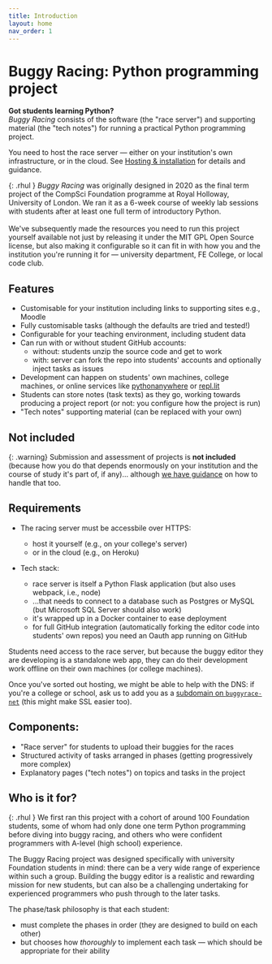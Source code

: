 ```yaml
---
title: Introduction
layout: home
nav_order: 1
---
```


# Buggy Racing: Python programming project


**Got students learning Python?**  
_Buggy Racing_ consists of the software (the "race server") and supporting
material (the "tech notes") for running a practical Python programming
project.

You need to host the race server — either on your institution's own
infrastructure, or in the cloud. See [Hosting & installation](hosting) for
details and guidance.


{: .rhul  }
_Buggy Racing_ was originally designed in 2020 as the final term project of the
CompSci Foundation programme at Royal Holloway, University of London. We ran it
as a 6-week course of weekly lab sessions with students after at least one full
term of introductory Python.  
<br>
We've subsequently made the resources you need to run this project yourself
available not just by releasing it under the MIT GPL Open Source license, but
also making it configurable so it can fit in with how you and the institution
you're running it for — university department, FE College, or local code club.


## Features

* Customisable for your institution including links to
  supporting sites e.g., Moodle
* Fully customisable tasks (although the defaults are tried and
  tested!)
* Configurable for your teaching environment, including student
  data
* Can run with or without student GitHub accounts:
    * without: students unzip the source code and get to work
    * with: server can fork the repo into students' accounts and optionally inject tasks as issues
* Development can happen on students' own machines, college
  machines, or online services like
  [pythonanywhere](https://www.pythonanywhere.com) or
  [repl.lit](https://repl.it)
* Students can store notes (task texts) as they go, working towards producing a project report (or not: you configure how the project is run)
* "Tech notes" supporting material (can be replaced with your own)


## Not included

{: .warning}
Submission and assessment of projects is **not included** (because how you do
that depends enormously on your institution and the course of study it's part
of, if any)... although [we have guidance](teaching) on how to handle that too.


## Requirements

* The racing server must be accessbile over HTTPS:
    * host it yourself (e.g., on your college's server)
    * or in the cloud (e.g., on Heroku)

* Tech stack:
    - race server is itself a Python Flask application (but also
      uses webpack, i.e., node)
    - ...that needs to connect to a database such as
      Postgres or MySQL (but Microsoft SQL Server should also work)
    - it's wrapped up in a Docker container to ease deployment
    - for full GitHub integration (automatically forking the
      editor code into students' own repos) you need an Oauth
      app running on GitHub

Students need access to the race server, but because the buggy editor they are
developing is a standalone web app, they can do their development work offline
on their own machines (or college machines).

Once you've sorted out hosting, we might be able to help with the
DNS: if you're a college or school, ask us to add you as a
[subdomain on `buggyrace-net`](hosting/buggyrace-net)
(this might make SSL easier too).


## Components:

* "Race server" for students to upload their buggies
  for the races
* Structured activity of tasks arranged in phases (getting
  progressively more complex)
* Explanatory pages ("tech notes") on topics and tasks in the project




## Who is it for?

{: .rhul  }
We first ran this project with a cohort of around 100 Foundation students, some
of whom had only done one term Python programming before diving into buggy
racing, and others who were confident programmers with A-level (high school)
experience.

The Buggy Racing project was designed specifically with university
Foundation students in mind: there can be a very wide range of experience
within such a group. Building the buggy editor is a realistic and rewarding
mission for new students, but can also be a challenging undertaking for
experienced programmers who push through to the later tasks.

The phase/task philosophy is that each student:

  * must complete the phases in order (they are designed to build on each
    other)
  * but chooses how _thoroughly_ to implement each task — which should be
    appropriate for their ability


    


